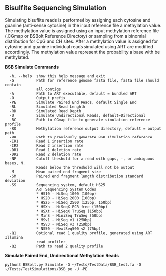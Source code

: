 ## Bisulfite Sequencing Simulation

Simulating bisuflite reads is performed by assigning each cytosine and guanine (anti-sense cytosine) in the input reference file a 
methylation value. The methylation value is assigned using an input methylation reference file (.CGmap or BSBolt Reference Directory) or 
sampling from a binomial distribution for CpG and CH sites. After a methylation value is assigned for cytosine and 
guanine individual reads simulated using ART are modified accordingly. The methylation value represent the probability a base with be methylated. 

**BSB Simulate Commands**
```shell
  -h, --help  show this help message and exit
  -G          Path for reference genome fasta file, fasta file should contain
              all contigs
  -A          Path to ART executable, default = bundled ART
  -O          Output prefix
  -PE         Simulate Paired End Reads, default Single End
  -RL         Simulated Read Lenghth
  -RD         Simulated Read Depth
  -U          Simulate Undirectional Reads, default=Directional
  -RC         Path to CGmap file to generate simulation reference profile
  -RO         Methylation reference output directory, default = output path
  -BR         Path to previously generate BSB simulation reference
  -IR1        Read 1 insertion rate
  -IR2        Read 2 insertion rate
  -DR1        Read 1 deletion rate
  -DR2        Read 2 deletion rate
  -NF         Cutoff theshold for a read with gaps, -, or ambiguous bases, N.
              Reads below the threshold will not be output
  -M          Mean paired end fragment size
  -SM         Paired end fragment length distribution standard deviation
  -SS         Sequencing system, default HS25
              ART Sequencing System Codes
              * HS10 - HiSeq 1000 (100bp) 
              * HS20 - HiSeq 2000 (100bp) 
              * HS25 - HiSeq 2500 (125bp, 150bp) 
              * HSXn - HiSeqX PCR free (150bp) 
              * HSXt - HiSeqX TruSeq (150bp) 
              * MinS - MiniSeq TruSeq (50bp) 
              * MSv1 - MiSeq v1 (250bp)
              * MSv3 - MiSeq v3 (250bp) 
              * NS50 - NextSeq500 v2 (75bp)
  -Q1         Optional read 1 quality profile, generated using ART Illumina
              read profiler
  -Q2         Path to read 2 quality profile

```

**Simulate Paired End, Undirectional Methylation Reads**
```shell
python3 BSBolt.py Simulate -G ~/Tests/TestData/BSB_test.fa -O ~/Tests/TestSimulations/BSB_pe -U -PE
```